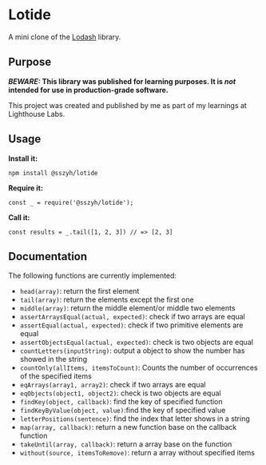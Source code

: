 # Lotide

A mini clone of the [Lodash](https://lodash.com) library.

## Purpose

**_BEWARE:_ This library was published for learning purposes. It is _not_ intended for use in production-grade software.**

This project was created and published by me as part of my learnings at Lighthouse Labs. 

## Usage

**Install it:**

`npm install @sszyh/lotide`

**Require it:**

`const _ = require('@sszyh/lotide');`

**Call it:**

`const results = _.tail([1, 2, 3]) // => [2, 3]`

## Documentation

The following functions are currently implemented:

* `head(array)`: return the first element
* `tail(array)`: return the elements except the first one
* `middle(array)`: return the middle element/or middle two elements
* `assertArraysEqual(actual, expected)`: check if two arrays are equal
* `assertEqual(actual, expected)`: check if two primitive elements are equal
* `assertObjectsEqual(actual, expected)`: check is two objects are equal
* `countLetters(inputString)`: output a object to show the number has showed in the string
* `countOnly(allItems, itemsToCount)`: Counts the number of occurrences of the specified items
* `eqArrays(array1, array2)`: check if two arrays are equal
* `eqObjects(object1, object2)`: check is two objects are equal
* `findKey(object, callback)`: find the key of specified function
* `findKeyByValue(object, value)`:find the key of specified value
* `letterPositions(sentence)`: find the index that letter shows in a string
* `map(array, callback)`: return a new function base on the callback function
* `takeUntil(array, callback)`: return a array base on the function
* `without(source, itemsToRemove)`: return a array without specified items